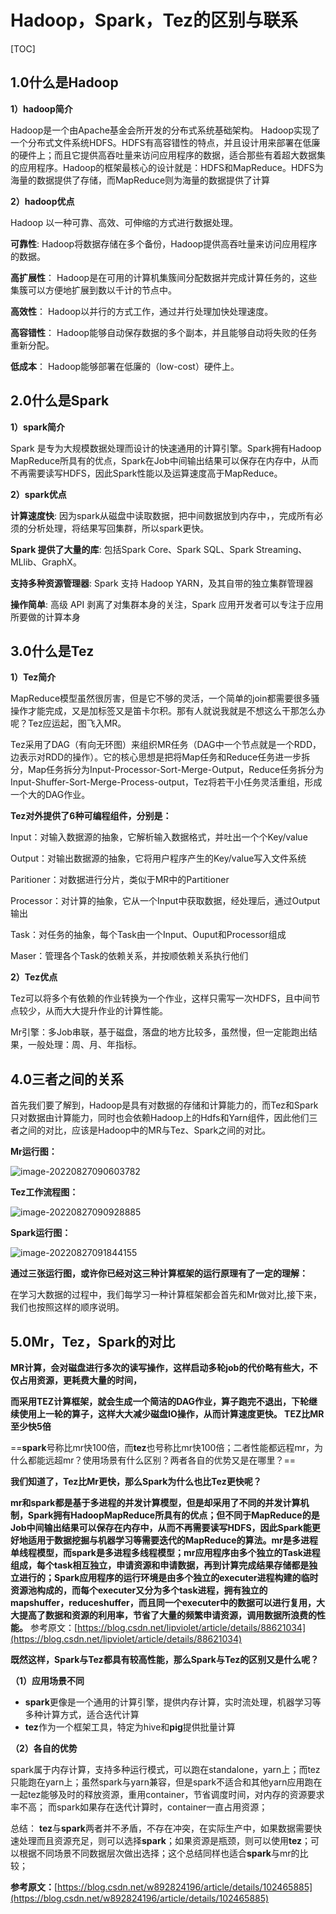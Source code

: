 # Hadoop，Spark，Tez的区别与联系

[TOC]



## 1.0什么是Hadoop

**1）hadoop简介**

Hadoop是一个由Apache基金会所开发的分布式系统基础架构。 Hadoop实现了一个分布式文件系统HDFS。HDFS有高容错性的特点，并且设计用来部署在低廉的硬件上；而且它提供高吞吐量来访问应用程序的数据，适合那些有着超大数据集的应用程序。Hadoop的框架最核心的设计就是：HDFS和MapReduce。HDFS为海量的数据提供了存储，而MapReduce则为海量的数据提供了计算

**2）hadoop优点**

Hadoop 以一种可靠、高效、可伸缩的方式进行数据处理。

**可靠性**: Hadoop将数据存储在多个备份，Hadoop提供高吞吐量来访问应用程序的数据。

**高扩展性**： Hadoop是在可用的计算机集簇间分配数据并完成计算任务的，这些集簇可以方便地扩展到数以千计的节点中。

**高效性**： Hadoop以并行的方式工作，通过并行处理加快处理速度。

**高容错性**： Hadoop能够自动保存数据的多个副本，并且能够自动将失败的任务重新分配。

**低成本**： Hadoop能够部署在低廉的（low-cost）硬件上。

## 2.0什么是Spark

**1）spark简介**

Spark 是专为大规模数据处理而设计的快速通用的计算引擎。Spark拥有Hadoop MapReduce所具有的优点，Spark在Job中间输出结果可以保存在内存中，从而不再需要读写HDFS，因此Spark性能以及运算速度高于MapReduce。



**2）spark优点**

**计算速度快**: 因为spark从磁盘中读取数据，把中间数据放到内存中，，完成所有必须的分析处理，将结果写回集群，所以spark更快。

**Spark 提供了大量的库**: 包括Spark Core、Spark SQL、Spark Streaming、MLlib、GraphX。

**支持多种资源管理器**: Spark 支持 Hadoop YARN，及其自带的独立集群管理器

**操作简单**: 高级 API 剥离了对集群本身的关注，Spark 应用开发者可以专注于应用所要做的计算本身

## 3.0什么是Tez

**1）Tez简介**

​		MapReduce模型虽然很厉害，但是它不够的灵活，一个简单的join都需要很多骚操作才能完成，又是加标签又是笛卡尔积。那有人就说我就是不想这么干那怎么办呢？Tez应运起，图飞入MR。

​		Tez采用了DAG（有向无环图）来组织MR任务（DAG中一个节点就是一个RDD，边表示对RDD的操作）。它的核心思想是把将Map任务和Reduce任务进一步拆分，Map任务拆分为Input-Processor-Sort-Merge-Output，Reduce任务拆分为Input-Shuffer-Sort-Merge-Process-output，Tez将若干小任务灵活重组，形成一个大的DAG作业。

**Tez对外提供了6种可编程组件，分别是：**

Input：对输入数据源的抽象，它解析输入数据格式，并吐出一个个Key/value

Output：对输出数据源的抽象，它将用户程序产生的Key/value写入文件系统

Paritioner：对数据进行分片，类似于MR中的Partitioner

Processor：对计算的抽象，它从一个Input中获取数据，经处理后，通过Output输出

Task：对任务的抽象，每个Task由一个Input、Ouput和Processor组成

Maser：管理各个Task的依赖关系，并按顺依赖关系执行他们



**2）Tez优点**

​		Tez可以将多个有依赖的作业转换为一个作业，这样只需写一次HDFS，且中间节点较少，从而大大提升作业的计算性能。

​		Mr引擎：多Job串联，基于磁盘，落盘的地方比较多，虽然慢，但一定能跑出结果，一般处理：周、月、年指标。

## 4.0三者之间的关系

​		首先我们要了解到，Hadoop是具有对数据的存储和计算能力的，而Tez和Spark只对数据由计算能力，同时也会依赖Hadoop上的Hdfs和Yarn组件，因此他们三者之间的对比，应该是Hadoop中的MR与Tez、Spark之间的对比。

**Mr运行图：**

![image-20220827090603782](https://pic-1313413291.cos.ap-nanjing.myqcloud.com/image-20220827090603782.png)

**Tez工作流程图：**

![image-20220827090928885](https://pic-1313413291.cos.ap-nanjing.myqcloud.com/image-20220827090928885.png)

**Spark运行图：**

![image-20220827091844155](https://pic-1313413291.cos.ap-nanjing.myqcloud.com/image-20220827091844155.png)

**通过三张运行图，或许你已经对这三种计算框架的运行原理有了一定的理解：**

​		在学习大数据的过程中，我们每学习一种计算框架都会首先和Mr做对比,接下来，我们也按照这样的顺序说明。

## 5.0Mr，Tez，Spark的对比

​		**MR计算，会对磁盘进行多次的读写操作，这样启动多轮job的代价略有些大，不仅占用资源，更耗费大量的时间，**

​		**而采用TEZ计算框架，就会生成一个简洁的DAG作业，算子跑完不退出，下轮继续使用上一轮的算子，这样大大减少磁盘IO操作，从而计算速度更快。 TEZ比MR至少快5倍**



​		==**spark**号称比mr快100倍，而**tez**也号称比mr快100倍；二者性能都远程mr，为什么都能远超mr？使用场景有什么区别？两者各自的优势又是在哪里？==



**我们知道了，Tez比Mr更快，那么Spark为什么也比Tez更快呢？**



​		**mr和spark都是基于多进程的并发计算模型，但是却采用了不同的并发计算机制，Spark拥有HadoopMapReduce所具有的优点；但不同于MapReduce的是Job中间输出结果可以保存在内存中，从而不再需要读写HDFS，因此Spark能更好地适用于数据挖掘与机器学习等需要迭代的MapReduce的算法。mr是多进程单线程模型，而spark是多进程多线程模型；mr应用程序由多个独立的Task进程组成，每个task相互独立，申请资源和申请数据，再到计算完成结果存储都是独立进行的；Spark应用程序的运行环境是由多个独立的executer进程构建的临时资源池构成的，而每个executer又分为多个task进程，拥有独立的mapshuffer，reduceshuffer，而且同一个executer中的数据可以进行复用，大大提高了数据和资源的利用率，节省了大量的频繁申请资源，调用数据所浪费的性能。**
参考原文：[https://blog.csdn.net/lipviolet/article/details/88621034](https://blog.csdn.net/lipviolet/article/details/88621034)



**既然这样，Spark与Tez都具有较高性能，那么Spark与Tez的区别又是什么呢？**

**（1）应用场景不同**

- **spark**更像是一个通用的计算引擎，提供内存计算，实时流处理，机器学习等多种计算方式，适合迭代计算
- **tez**作为一个框架工具，特定为hive和**pig**提供批量计算

**（2）各自的优势**

​		spark属于内存计算，支持多种运行模式，可以跑在standalone，yarn上；而tez只能跑在yarn上；虽然spark与yarn兼容，但是spark不适合和其他yarn应用跑在一起
​		tez能够及时的释放资源，重用container，节省调度时间，对内存的资源要求率不高； 而spark如果存在迭代计算时，container一直占用资源；

总结： **tez**与**spark**两者并不矛盾，不存在冲突，在实际生产中，如果数据需要快速处理而且资源充足，则可以选择**spark**；如果资源是瓶颈，则可以使用**tez**；可以根据不同场景不同数据层次做出选择；这个总结同样也适合**spark**与mr的比较；

**参考原文：**[https://blog.csdn.net/w892824196/article/details/102465885](https://blog.csdn.net/w892824196/article/details/102465885)